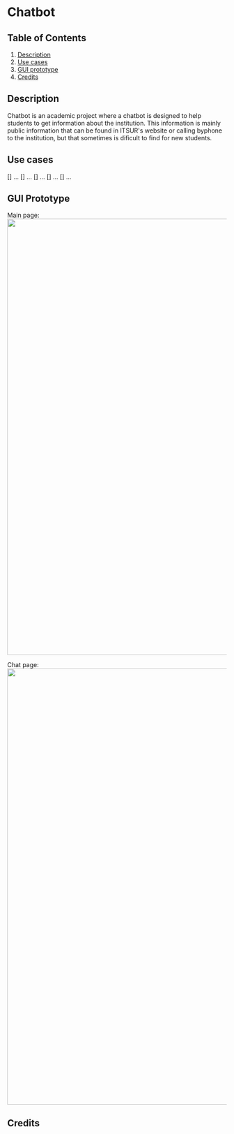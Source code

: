 # Chatbot

## Table of Contents
1. [Description](#Description)
2. [Use cases](#Use-Cases)
3. [GUI prototype](#GUI'prototype)
4. [Credits](#Credits)

## Description
Chatbot is an academic project where a chatbot is designed to help students to get information about the institution. This information is mainly public information that can be found in ITSUR's website or calling byphone to the institution, but that sometimes is dificult to find for new students.

## Use cases
[] ...
[] ...
[] ...
[] ...
[] ...

## GUI Prototype

Main page:
<img src="https://github.com/Adrian-Gonzalez190400/Chatbot/blob/master/PrototipoGUIInicio.jpg" width=1000>

Chat page:
<img src="https://github.com/Adrian-Gonzalez190400/Chatbot/blob/master/PrototipoGUIChat.jpg" width=1000>

## Credits
